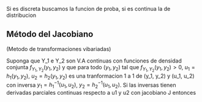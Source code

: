  Si es discreta buscamos la funcion de proba, si es continua la de distribucion

## Método del Jacobiano 
(Metodo de transformaciones vibariadas)

Suponga que Y_1 e Y_2 son V.A continuas con funciones de densidad conjunta $f_{Y_{1},Y_{2}}(y_{1}, y_{2})$ y que para todo $(y_1, y_{2})$ tal que $f_{Y_{1},Y_{2}}(y_{1}, y_{2})> 0$, $u_{1}=h_{1}(y_{1},y_{2})$, $u_{2}=h_{2}(y_{1},y_{2})$ es una tranformacion 1 a 1 de (y_1, y_2) y (u_1, u_2) con inversa $y_{1}=h_{1}^{-1}(u_{1}, u_{2})$, $y_{2}=h_{2}^{-1}(u_{1}, u_{2})$. Si las inversas tienen derivadas parciales continuas respecto a u1 y u2 con jacobiano J entonces 